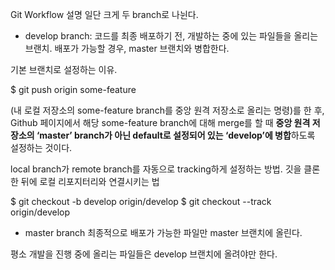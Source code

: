 Git Workflow 설명
일단 크게 두 branch로 나뉜다.
- develop branch:
코드를 최종 배포하기 전, 개발하는 중에 있는 파일들을 올리는 브랜치. 배포가 가능할 경우, master 브랜치와 병합한다.

기본 브랜치로 설정하는 이유.

$ git push origin some-feature

(내 로컬 저장소의 some-feature branch를 중앙 원격 저장소로 올리는 명령)를 한 후, Github 페이지에서 해당 some-feature branch에 대해 merge를 할 때 **중앙 원격 저장소의 ‘master’ branch가 아닌 default로 설정되어 있는 ‘develop’에 병합**하도록 설정하는 것이다.

local branch가 remote branch를 자동으로 tracking하게 설정하는 방법.
깃을 클론한 뒤에 로컬 리포지터리와 연결시키는 법

$ git checkout -b develop origin/develop
$ git checkout --track origin/develop

- master branch
최종적으로 배포가 가능한 파일만 master 브랜치에 올린다.

평소 개발을 진행 중에 올리는 파일들은 develop 브랜치에 올려야만 한다.
